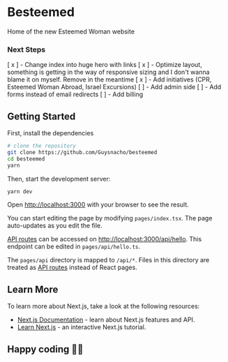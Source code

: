 # Besteemed

Home of the new Esteemed Woman website

### Next Steps

[ x ] - Change index into huge hero with links
[ x ] - Optimize layout, something is getting in the way of responsive sizing and I don't wanna blame it on myself. Remove in the meantime
[ x ] - Add initiatives (CPR, Esteemed Woman Abroad, Israel Excursions)
[ ] - Add admin side
[ ] - Add forms instead of email redirects
[ ] - Add billing

## Getting Started

First, install the dependencies

```bash
# clone the repository
git clone https://github.com/Guysnacho/besteemed
cd besteemed
yarn
```

Then, start the development server:

```bash
yarn dev
```

Open [http://localhost:3000](http://localhost:3000) with your browser to see the result.

You can start editing the page by modifying `pages/index.tsx`. The page auto-updates as you edit the file.

[API routes](https://nextjs.org/docs/api-routes/introduction) can be accessed on [http://localhost:3000/api/hello](http://localhost:3000/api/hello). This endpoint can be edited in `pages/api/hello.ts`.

The `pages/api` directory is mapped to `/api/*`. Files in this directory are treated as [API routes](https://nextjs.org/docs/api-routes/introduction) instead of React pages.

## Learn More

To learn more about Next.js, take a look at the following resources:

- [Next.js Documentation](https://nextjs.org/docs) - learn about Next.js features and API.
- [Learn Next.js](https://nextjs.org/learn) - an interactive Next.js tutorial.

## Happy coding 🎉🙌
